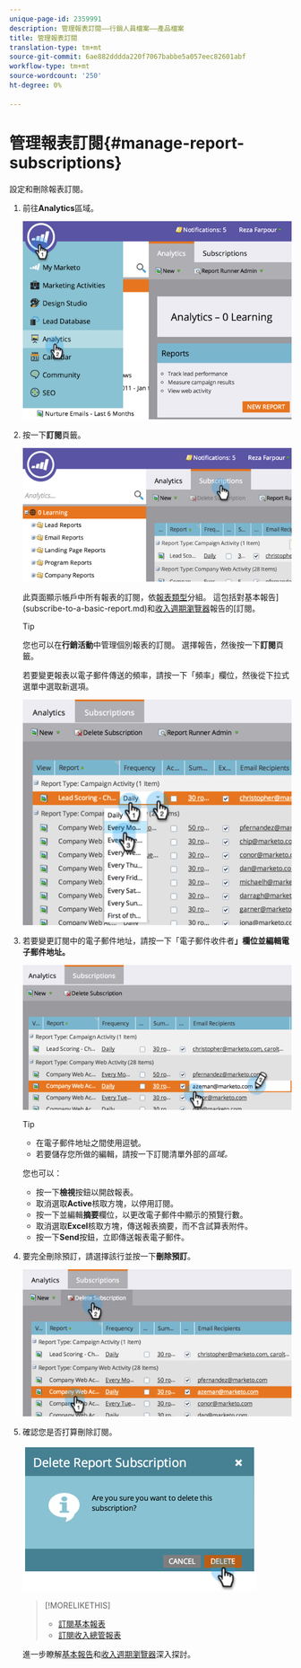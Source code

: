 ```yaml
---
unique-page-id: 2359991
description: 管理報表訂閱——行銷人員檔案——產品檔案
title: 管理報表訂閱
translation-type: tm+mt
source-git-commit: 6ae882dddda220f7067babbe5a057eec82601abf
workflow-type: tm+mt
source-wordcount: '250'
ht-degree: 0%

---
```



# 管理報表訂閱{#manage-report-subscriptions}

設定和刪除報表訂閱。

1. 前往&#x200B;**Analytics**&#x200B;區域。

   ![](assets/image2014-9-16-10-3a35-3a25.png)

1. 按一下&#x200B;**訂閱**&#x200B;頁籤。

   ![](assets/image2014-9-16-10-3a35-3a32.png)

   此頁面顯示帳戶中所有報表的訂閱，依[報表類型](../../../../product-docs/reporting/basic-reporting/report-types/report-type-overview.md)分組。 這包括對基本報告](subscribe-to-a-basic-report.md)和[收入週期瀏覽器](https://docs.marketo.com/display/docs/revenue+cycle+analytics)報告的[訂閱。

   >[!TIP]
   >
   >您也可以在&#x200B;**行銷活動**&#x200B;中管理個別報表的訂閱。 選擇報告，然後按一下&#x200B;**訂閱**&#x200B;頁籤。

   若要變更報表以電子郵件傳送的頻率，請按一下「頻率」欄位，然後從下拉式選單中選取新選項。

   ![](assets/image2014-9-16-10-3a36-3a4.png)

1. 若要變更訂閱中的電子郵件地址，請按一下「電子郵件收件者&#x200B;**」欄位並編輯電子郵件地址。**

   ![](assets/image2014-9-16-10-3a36-3a11.png)

   >[!TIP]
   >
   >
   >    
   >    
   >    * 在電子郵件地址之間使用逗號。
   >    * 若要儲存您所做的編輯，請按一下訂閱清單外部的&#x200B;*區域。*


   您也可以：

   * 按一下&#x200B;**檢視**&#x200B;按鈕以開啟報表。
   * 取消選取&#x200B;**Active**&#x200B;核取方塊，以停用訂閱。
   * 按一下並編輯&#x200B;**摘要**&#x200B;欄位，以更改電子郵件中顯示的預覽行數。
   * 取消選取&#x200B;**Excel**&#x200B;核取方塊，傳送報表摘要，而不含試算表附件。
   * 按一下&#x200B;**Send**&#x200B;按鈕，立即傳送報表電子郵件。



1. 要完全刪除預訂，請選擇該行並按一下&#x200B;**刪除預訂**。

   ![](assets/image2014-9-16-10-3a36-3a38.png)

1. 確認您是否打算刪除訂閱。

   ![](assets/image2014-9-16-10-3a36-3a43.png)

   >[!MORELIKETHIS]
   >
   >
   >    
   >    
   >    * [訂閱基本報表](subscribe-to-a-basic-report.md)
   >    * [訂閱收入總管報表](../../../../product-docs/reporting/revenue-cycle-analytics/revenue-explorer/subscribe-to-a-revenue-explorer-report.md)


   進一步瞭解[基本報告](https://docs.marketo.com/display/docs/basic+reporting)和[收入週期瀏覽器](https://docs.marketo.com/display/docs/revenue+cycle+analytics)深入探討。

